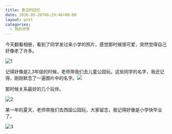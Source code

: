 ```yaml
---
title: 青涩的回忆
date: 2016-05-26T06:29:46+00:00
layout: post
categories:
  - 我的世界
---
```


今天翻看相册，看到了同学发过来小学的照片，感觉那时候很可爱，突然觉得自己好像老了许多。

![1](https://res.cloudinary.com/the-backyard-of-stanley/image/upload/a_180/v1464140443/mmexport1399353411456_t2awbq.jpg)

<!--more-->

记得好像是2,3年级的时候，老师带我们去儿童公园玩。这些同学的名字，我还记得，刚刚默念了一遍图片中的名字。![](https://res.cloudinary.com/the-backyard-of-stanley/image/upload/a_90/v1464140452/mmexport1399292755170_qjk08r.jpg)

那时候关系最好的几个玩伴。

![2](https://res.cloudinary.com/the-backyard-of-stanley/image/upload/v1464140445/mmexport1399353095975_auevxn.jpg)

某一年的夏天，老师带我们去西固公园玩，大家留念，我记得好像是小学快毕业了。

![3](https://res.cloudinary.com/the-backyard-of-stanley/image/upload/v1464140435/mmexport1399293235412_jdzipe.jpg)